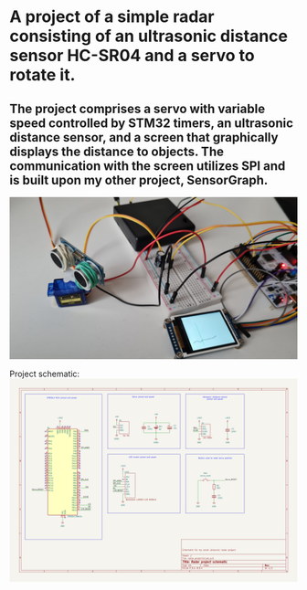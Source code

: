# A project of a simple radar consisting of an ultrasonic distance sensor HC-SR04 and a servo to rotate it.

The project comprises a servo with variable speed controlled by STM32 timers, an ultrasonic distance sensor, and a screen that graphically displays the distance to objects. The communication with the screen utilizes SPI and is built upon my other project, SensorGraph.
---
![photo of the LCD screen with some graphs](/readme_img/photo.jpg)


Project schematic:
![an electronics schematic for the project](/readme_img/radar_schematic.png)